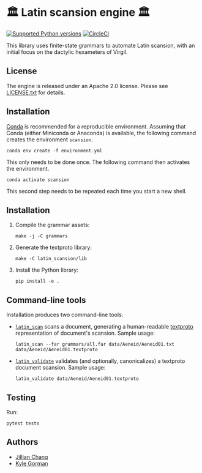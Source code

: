 # 🏛️ Latin scansion engine 🏛️

[![Supported Python
versions](https://img.shields.io/pypi/pyversions/wikipron.svg)](https://pypi.org/project/wikipron)
[![CircleCI](https://circleci.com/gh/CUNY-CL/wikipron/tree/master.svg?style=svg)](https://circleci.com/gh/CUNY-CL/wikipron/tree/master)

This library uses finite-state grammars to automate Latin scansion, with an
initial focus on the dactylic hexameters of Virgil.

## License

The engine is released under an Apache 2.0 license. Please see
[LICENSE.txt](LICENSE.txt) for details.

## Installation

[Conda](http://conda.io) is recommended for a reproducible environment. Assuming
that Conda (either Miniconda or Anaconda) is available, the following command
creates the environment `scansion`.

    conda env create -f environment.yml

This only needs to be done once. The following command then activates the
environment.

    conda activate scansion

This second step needs to be repeated each time you start a new shell.

## Installation

1.  Compile the grammar assets:

        make -j -C grammars

2.  Generate the textproto library:

        make -C latin_scansion/lib

3.  Install the Python library:

        pip install -e .

## Command-line tools

Installation produces two command-line tools:

-   [`latin_scan`](latin_scansion/cli/scan.py) scans a document, generating a
    human-readable
    [textproto](https://medium.com/@nathantnorth/protocol-buffers-text-format-14e0584f70a5)
    representation of document's scansion. Sample usage:

        latin_scan --far grammars/all.far data/Aeneid/Aeneid01.txt data/Aeneid/Aeneid01.textproto

-   [`latin_validate`](latin_scansion/cli/validate.py) validates (and
    optionally, canonicalizes) a textproto document scansion. Sample usage:

        latin_validate data/Aeneid/Aeneid01.textproto

## Testing

Run:

    pytest tests

## Authors

-   [Jillian Chang](jillianchang15@gmail.com)
-   [Kyle Gorman](kgorman@gc.cuny.edu)

